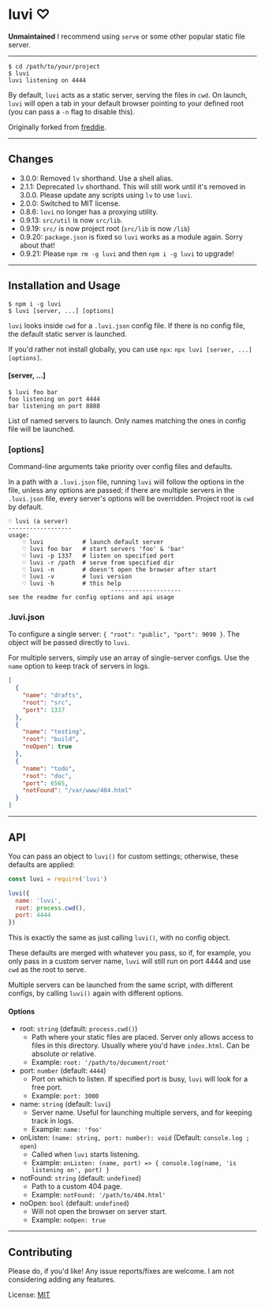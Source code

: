# luvi ♡

**Unmaintained** I recommend using `serve` or some other popular static file server.

--------

```shell
$ cd /path/to/your/project
$ luvi
luvi listening on 4444
```

By default, `luvi` acts as a static server, serving the files in `cwd`.
On launch, `luvi` will open a tab in your default browser pointing to your
defined root (you can pass a `-n` flag to disable this).

Originally forked from [freddie](http://npm.im/freddie).

--------

## Changes

* 3.0.0: Removed `lv` shorthand. Use a shell alias.
* 2.1.1: Deprecated `lv` shorthand. This will still work until it's removed in
  3.0.0. Please update any scripts using `lv` to use `luvi`.
* 2.0.0: Switched to MIT license.
* 0.8.6: `luvi` no longer has a proxying utility.
* 0.9.13: `src/util` is now `src/lib`.
* 0.9.19: `src/` is now project root (`src/lib` is now `/lib`)
* 0.9.20: `package.json` is fixed so `luvi` works as a module again. Sorry about that!
* 0.9.21: Please `npm rm -g luvi` and then `npm i -g luvi` to upgrade!

--------

## Installation and Usage

```shell
$ npm i -g luvi
$ luvi [server, ...] [options]
```

`luvi` looks inside `cwd` for a `.luvi.json` config file.
If there is no config file, the default static server is launched.

If you'd rather not install globally, you can use `npx`:
`npx luvi [server, ...] [options]`.

#### [server, ...]

```shell
$ luvi foo bar
foo listening on port 4444
bar listening on port 8888
```

List of named servers to launch. Only names matching the ones in config file
will be launched.

### [options]

Command-line arguments take priority over config files and defaults.

In a path with a `.luvi.json` file, running `luvi` will follow the options in
the file, unless any options are passed; if there are multiple servers in the
`.luvi.json` file, every server's options will be overridden. Project root is
`cwd` by default.

```shell
♡ luvi (a server)
------------------
usage:
    ♡ luvi           # launch default server
    ♡ luvi foo bar   # start servers 'foo' & 'bar'
    ♡ luvi -p 1337   # listen on specified port
    ♡ luvi -r /path  # serve from specified dir
    ♡ luvi -n        # doesn't open the browser after start
    ♡ luvi -v        # luvi version
    ♡ luvi -h        # this help
                             --------------------
see the readme for config options and api usage
```

### .luvi.json

To configure a single server: `{ "root": "public", "port": 9090 }`.
The object will be passed directly to `luvi`.

For multiple servers, simply use an array of single-server configs.
Use the `name` option to keep track of servers in logs.

```json
[
  {
    "name": "drafts",
    "root": "src",
    "port": 1337
  },
  {
    "name": "testing",
    "root": "build",
    "noOpen": true
  },
  {
    "name": "todo",
    "root": "doc",
    "port": 6565,
    "notFound": "/var/www/404.html"
  }
]
```

--------

## API

You can pass an object to `luvi()` for custom settings; otherwise, these
defaults are applied:

```javascript
const luvi = require('luvi')

luvi({
  name: 'luvi',
  root: process.cwd(),
  port: 4444
})
```

This is exactly the same as just calling `luvi()`, with no config object.

These defaults are merged with whatever you pass, so if, for example, you only
pass in a custom server name, `luvi` will still run on port 4444 and use `cwd`
as the root to serve.

Multiple servers can be launched from the same script, with different configs,
by calling `luvi()` again with different options.

#### Options

* root: `string` (default: `process.cwd()`)
  * Path where your static files are placed. Server only allows access to files in this directory.
    Usually where you'd have `index.html`. Can be absolute or relative.
  * Example: `root: '/path/to/document/root'`
* port: `number` (default: `4444`)
  * Port on which to listen. If specified port is busy, `luvi` will look for a free port.
  * Example: `port: 3000`
* name: `string` (default: `luvi`)
  * Server name. Useful for launching multiple servers, and for keeping track in logs.
  * Example: `name: 'foo'`
* onListen: `(name: string, port: number): void` (Default: `console.log ; open`)
  * Called when `luvi` starts listening.
  * Example: `onListen: (name, port) => { console.log(name, 'is listening on', port) }`
* notFound: `string` (default: `undefined`)
  * Path to a custom 404 page.
  * Example: `notFound: '/path/to/404.html'`
* noOpen: `bool` (default: `undefined`)
  * Will not open the browser on server start.
  * Example: `noOpen: true`

--------

## Contributing

Please do, if you'd like! Any issue reports/fixes are welcome. I am not
considering adding any features.

License: [MIT](./LICENSE.md)
